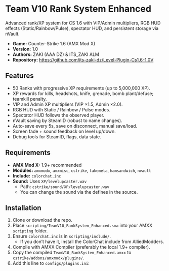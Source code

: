 # Team V10 Rank System Enhanced

Advanced rank/XP system for CS 1.6 with VIP/Admin multipliers, RGB HUD effects (Static/Rainbow/Pulse), spectator HUD, and persistent storage via nVault.

- **Game:** Counter-Strike 1.6 (AMX Mod X)
- **Version:** 1.0
- **Authors:** ZAKI (AAA DZ) & ITS_ZAKI ALM
- **Repository:** https://github.com/its-zaki-dz/Level-Plugin-Cs1.6-1.0V

## Features
- 50 Ranks with progressive XP requirements (up to 5,000,000 XP).
- XP rewards for kills, headshots, knife, grenade, bomb plant/defuse; teamkill penalty.
- VIP and Admin XP multipliers (VIP ×1.5, Admin ×2.0).
- RGB HUD with Static / Rainbow / Pulse modes.
- Spectator HUD follows the observed player.
- nVault saving by SteamID (robust to name changes).
- Auto-save every 5s, save on disconnect, manual save/load.
- Screen fade + sound feedback on level up/down.
- Debug tools for SteamID, flags, data state.

## Requirements
- **AMX Mod X:** 1.9+ recommended
- **Modules:** `amxmodx`, `amxmisc`, `cstrike`, `fakemeta`, `hamsandwich`, `nvault`
- **Include:** `colorchat.inc`
- **Sound:** Uses `XP/levelupcaster.wav`
  - Path: `cstrike/sound/XP/levelupcaster.wav`
  - You can change the sound via the defines in the source.

## Installation
1. Clone or download the repo.
2. Place `scripting/TeamV10_RankSystem_Enhanced.sma` into your AMXX `scripting` folder.
3. Ensure `colorchat.inc` is in `scripting/include/`.  
   - If you don’t have it, install the ColorChat include from AlliedModders.
4. Compile with AMXX Compiler (preferably the local 1.9+ compiler).
5. Copy the compiled `TeamV10_RankSystem_Enhanced.amxx` to `cstrike/addons/amxmodx/plugins/`.
6. Add this line to `configs/plugins.ini`:

